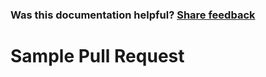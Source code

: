 
### Was this documentation helpful? [Share feedback](https://www.research.net/r/DGDQWXH?src=documentation%2FlearningPath%2Fsample-pull-request)

# Sample Pull Request
